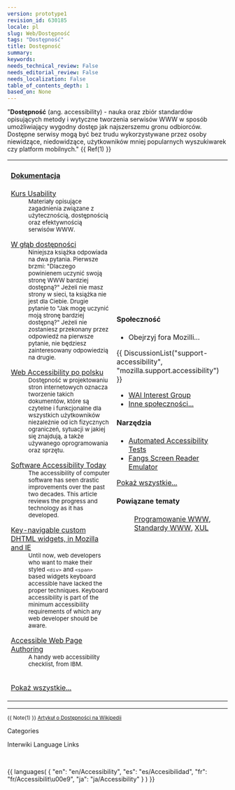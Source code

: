 ```yaml
---
version: prototype1
revision_id: 630185
locale: pl
slug: Web/Dostępność
tags: "Dostępność"
title: Dostępność
summary: 
keywords: 
needs_technical_review: False
needs_editorial_review: False
needs_localization: False
table_of_contents_depth: 1
based_on: None
---
```

<p>
</p>
<div>
<p>"<b>Dostępność</b> (ang. accessibility) - nauka oraz zbiór standardów opisujących metody i wytyczne tworzenia serwisów WWW w sposób umożliwiający wygodny dostęp jak najszerszemu gronu odbiorców. Dostępne serwisy mogą być bez trudu wykorzystywane przez osoby niewidzące, niedowidzące, użytkowników mniej popularnych wyszukiwarek czy platform mobilnych." {{ Ref(1) }}
</p>
</div>
<table class="topicpage-table">
<tbody><tr><td>
<h4 id="Dokumentacja" name="Dokumentacja"> <a href="Special:Tags?tag=Dostępność&amp;language=pl">Dokumentacja</a> </h4>
<dl><dt><a class="external" href="http://www.kursusability.pl">Kurs Usability</a>
</dt><dd><small>Materiały opisujące zagadnienia związane z użytecznością, dostępnością oraz efektywnością serwisów WWW.</small>
</dd></dl>
<dl><dt><a class="external" href="http://mimas.ceti.pl/dia/">W głąb dostępności</a>
</dt><dd><small>Niniejsza książka odpowiada na dwa pytania. Pierwsze brzmi: "Dlaczego powinienem uczynić swoją stronę WWW bardziej dostępną?" Jeżeli nie masz strony w sieci, ta książka nie jest dla Ciebie. Drugie pytanie to "Jak mogę uczynić moją stronę bardziej dostępną?" Jeżeli nie zostaniesz przekonany przez odpowiedź na pierwsze pytanie, nie będziesz zainteresowany odpowiedzią na drugie.</small>
</dd></dl>
<dl><dt><a class="external" href="http://dwww.pl/">Web Accessibility po polsku</a>
</dt><dd><small>Dostępność w projektowaniu stron internetowych oznacza tworzenie takich dokumentów, które są czytelne i funkcjonalne dla wszystkich użytkowników niezależnie od ich fizycznych ograniczeń, sytuacji w jakiej się znajdują, a także używanego oprogramowania oraz sprzętu.</small>
</dd></dl>
<dl><dt> <a class="external" href="http://www.mozilla.org/access/today">Software Accessibility Today</a>
</dt><dd> <small>The accessibility of computer software has seen drastic improvements over the past two decades. This article reviews the progress and technology as it has developed.</small>
</dd></dl>
<dl><dt> <a class="external" href="http://www.mozilla.org/access/keyboard/tabindex.html">Key-navigable custom DHTML widgets, in Mozilla and IE</a>
</dt><dd> <small>Until now, web developers who want to make their styled <code>&lt;div&gt;</code> and <code>&lt;span&gt;</code> based widgets keyboard accessible have lacked the proper techniques. Keyboard accessibility is part of the minimum accessibility requirements of which any web developer should be aware.</small>
</dd></dl>
<dl><dt> <a class="external" href="http://www-306.ibm.com/able/guidelines/web/accessweb.html">Accessible Web Page Authoring</a>
</dt><dd> <small>A handy web accessibility checklist, from IBM.</small>
</dd></dl>
<p><br>
<span class="alllinks"><a href="Special:Tags?tag=Dostępność&amp;language=pl">Pokaż wszystkie...</a></span>
</p>
</td>
<td>
<h4 id="Spo.C5.82eczno.C5.9B.C4.87" name="Spo.C5.82eczno.C5.9B.C4.87"> Społeczność </h4>
<ul><li> Obejrzyj fora Mozilli...
</li></ul>
<p>{{ DiscussionList("support-accessibility", "mozilla.support.accessibility") }}
</p>
<ul><li> <a class="external" href="http://www.w3.org/WAI/IG/">WAI Interest Group</a>
</li><li> <a href="pl/Dost%c4%99pno%c5%9b%c4%87/Spo%c5%82eczno%c5%9b%c4%87">Inne społeczności...</a>
</li></ul>
<h4 id="Narz.C4.99dzia" name="Narz.C4.99dzia"> Narzędzia </h4>
<ul><li> <a class="external" href="http://www.mozilla.org/quality/embed/plans/accessibility/nsIAccessibleTestPlan.html">Automated Accessibility Tests</a>
</li><li> <a class="external" href="http://www.standards-schmandards.com/index.php?show/fangs">Fangs Screen Reader Emulator</a>
</li></ul>
<p><span class="alllinks"><a href="Special:Tags?tag=Dostępność:Narzędzia&amp;language=pl">Pokaż wszystkie...</a></span>
</p>
<h4 id="Powi.C4.85zane_tematy" name="Powi.C4.85zane_tematy"> Powiązane tematy </h4>
<dl><dd> <a href="pl/Programowanie_WWW">Programowanie WWW</a>, <a href="pl/Standardy_WWW">Standardy WWW</a>, <a href="pl/XUL">XUL</a>
</dd></dl>
<p><br>
</p>
</td>
</tr>
</tbody></table>
<hr>
<p><small>
{{ Note(1) }} <a class="external" href="http://pl.wikipedia.org/wiki/Dostępność">Artykuł o Dostępności na Wikipedii</a>
</small>
</p><p><span class="comment">Categories</span>
</p><p><span class="comment">Interwiki Language Links</span>
</p><p><br>
</p>{{ languages( { "en": "en/Accessibility", "es": "es/Accesibilidad", "fr": "fr/Accessibilit\u00e9", "ja": "ja/Accessibility" } ) }}

